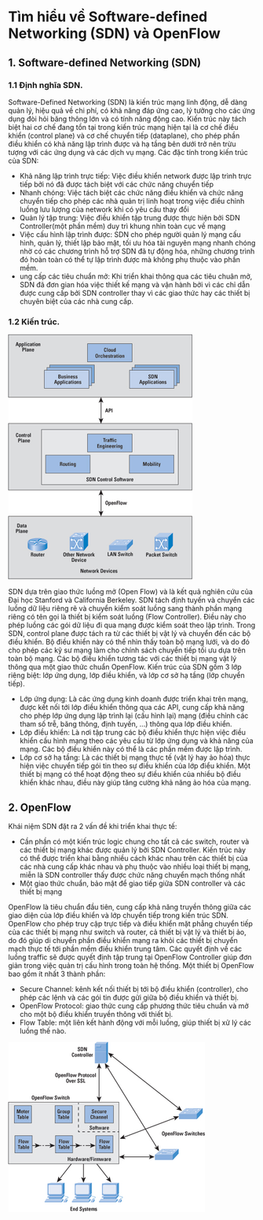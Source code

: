 # Tìm hiểu về Software-defined Networking (SDN) và OpenFlow

## 1. Software-defined Networking (SDN)

### 1.1 Định nghĩa SDN.
Software-Defined Networking (SDN) là kiến trúc mạng linh động, dễ dàng quản lý, hiệu quả về chi phí, có khả năng đáp ứng cao, lý tưởng cho các ứng dụng đòi hỏi băng thông lớn và có tính năng động cao. Kiến trúc này tách biệt hai cơ chế đang tồn tại trong kiến trúc mạng hiện tại là cơ chế điều khiển (control plane) và cơ chế chuyển tiếp (dataplane), cho phép phần điều khiển có khả năng lập trình được và hạ tầng bên dưới trở nên trừu tượng với các ứng dụng và các dịch vụ mạng. Các đặc tính trong kiến trúc của SDN:
* Khả năng lập trình trực tiếp: Việc điều khiển network được lập trình trực tiếp bởi nó đã được tách biệt với các chức năng chuyển tiếp
* Nhanh chóng: Việc tách biệt các chức năng điều khiển và chức năng chuyển tiếp cho phép các nhà quản trị linh hoạt trong việc điều chỉnh luồng lưu lượng của network khi có yêu cầu thay đổi
* Quản lý tập trung: Việc điều khiển tập trung được thực hiện bởi SDN Controller(một phần mềm) duy trì khung nhìn toàn cục về mạng
* Việc cấu hình lập trình được: SDN cho phép người quản lý mạng cấu hình, quản lý, thiết lập bảo mật, tối ưu hóa tài nguyên mạng nhanh chóng nhờ có các chương trình hỗ trợ SDN đã tự động hóa, những chương trình đó hoàn toàn có thể tự lập trình được mà không phụ thuộc vào phần mềm.
* ung cấp các tiêu chuẩn mở: Khi triển khai thông qua các tiêu chuân mở, SDN đã đơn gian hóa việc thiết kế mạng và vận hành bởi vì các chỉ dẫn được cung cấp bởi SDN controller thay vì các giao thức hay các thiết bị chuyên biệt của các nhà cung cấp.

### 1.2 Kiến trúc.

![alt](https://github.com/Nobita4116/LearnNetwork/blob/master/OpenSwitch/sdn.jpg)

SDN dựa trên giao thức luồng mở (Open Flow) và là kết quả nghiên cứu của Đại học Stanford và California Berkeley. SDN tách định tuyến và chuyển các luồng dữ liệu riêng rẽ và chuyển kiểm soát luồng sang thành phần mạng riêng có tên gọi là thiết bị kiểm soát luồng (Flow Controller). Điều này cho phép luồng các gói dữ liệu đi qua mạng được kiểm soát theo lập trình. Trong SDN, control plane được tách ra từ các thiết bị vật lý và chuyển đến các bộ điều khiển. Bộ điều khiển này có thể nhìn thấy toàn bộ mạng lưới, và do đó cho phép các kỹ sư mạng làm cho chính sách chuyển tiếp tối ưu dựa trên toàn bộ mạng. Các bộ điều khiển tương tác với các thiết bị mạng vật lý thông qua một giao thức chuẩn OpenFlow. Kiến trúc của SDN gồm 3 lớp riêng biệt: lớp ứng dụng, lớp điều khiển, và lớp cơ sở hạ tầng (lớp chuyển tiếp).
* Lớp ứng dụng: Là các ứng dụng kinh doanh được triển khai trên mạng, được kết nối tới lớp điều khiển thông qua các API, cung cấp khả năng cho phép lớp ứng dụng lập trình lại (cấu hình lại) mạng (điều chỉnh các tham số trễ, băng thông, định tuyến, …) thông qua lớp điều khiển.
* Lớp điều khiển: Là nơi tập trung các bộ điều khiển thực hiện việc điều khiển cấu hình mạng theo các yêu cầu từ lớp ứng dụng và khả năng của mạng. Các bộ điều khiển này có thể là các phần mềm được lập trình.
* Lớp cơ sở hạ tầng: Là các thiết bị mạng thực tế (vật lý hay ảo hóa) thực hiện việc chuyển tiếp gói tin theo sự điều khiển của lớp điểu khiển. Một thiết bị mạng có thể hoạt động theo sự điều khiển của nhiều bộ điều khiển khác nhau, điều này giúp tăng cường khả năng ảo hóa của mạng.

## 2. OpenFlow

Khái niệm SDN đặt ra 2 vấn đề khi triển khai thực tế:
* Cần phần có một kiến trúc logic chung cho tất cả các switch, router và các thiết bị mạng khác được quản lý bởi SDN Controller. Kiến trúc này có thể được triển khai bằng nhiều cách khác nhau trên các thiết bị của các nhà cung cấp khác nhau và phụ thuộc vào nhiều loại thiết bị mạng, miễn là SDN controller thấy được chức năng chuyển mạch thống nhất
* Một giao thức chuẩn, bảo mật để giao tiếp giữa SDN controller và các thiết bị mạng

OpenFlow là tiêu chuẩn đầu tiên, cung cấp khả năng truyền thông giữa các giao diện của lớp điều khiển và lớp chuyển tiếp trong kiến trúc SDN. OpenFlow cho phép truy cập trực tiếp và điều khiển mặt phẳng chuyển tiếp của các thiết bị mạng như switch và router, cả thiết bị vật lý và thiết bị ảo, do đó giúp di chuyển phần điều khiển mạng ra khỏi các thiết bị chuyển mạch thực tế tới phần mềm điều khiển trung tâm. Các quyết định về các luồng traffic sẽ được quyết định tập trung tại OpenFlow Controller giúp đơn giản trong việc quản trị cấu hình trong toàn hệ thống. Một thiết bị OpenFlow bao gồm ít nhất 3 thành phần:

* Secure Channel: kênh kết nối thiết bị tới bộ điều khiển (controller), cho phép các lệnh và các gói tin được gửi giữa bộ điều khiển và thiết bị.
* OpenFlow Protocol: giao thức cung cấp phương thức tiêu chuẩn và mở cho một bộ điều khiển truyền thông với thiết bị.
* Flow Table: một liên kết hành động với mỗi luồng, giúp thiết bị xử lý các luồng thế nào. 

![alt](https://github.com/Nobita4116/LearnNetwork/blob/master/OpenSwitch/open_flow.jpg)